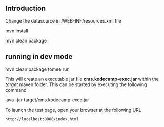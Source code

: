 
## Introduction

Change the datasource in /WEB-INF/resources.xml file

mvn install

mvn clean package

## running in dev mode

mvn clean package tomee:run

This will create an executable jar file **cms.kodecamp-exec.jar** within the _target_ maven folder. This can be started by executing the following command

java -jar target/cms.kodecamp-exec.jar

To launch the test page, open your browser at the following URL

    http://localhost:8080/index.html















